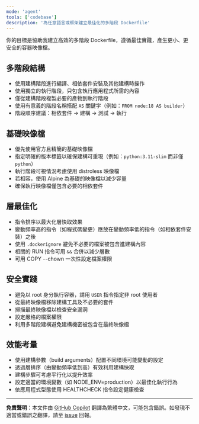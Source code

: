 ```yaml
---
mode: 'agent'
tools: ['codebase']
description: '為任意語言或框架建立最佳化的多階段 Dockerfile'
---
```


你的目標是協助我建立高效的多階段 Dockerfile，遵循最佳實踐，產生更小、更安全的容器映像檔。

## 多階段結構

- 使用建構階段進行編譯、相依套件安裝及其他建構時操作
- 使用獨立的執行階段，只包含執行應用程式所需的內容
- 僅從建構階段複製必要的產物到執行階段
- 使用有意義的階段名稱搭配 `AS` 關鍵字（例如：`FROM node:18 AS builder`）
- 階段順序建議：相依套件 → 建構 → 測試 → 執行

## 基礎映像檔

- 優先使用官方且精簡的基礎映像檔
- 指定明確的版本標籤以確保建構可重現（例如：`python:3.11-slim` 而非僅 `python`）
- 執行階段可視情況考慮使用 distroless 映像檔
- 若相容，使用 Alpine 為基礎的映像檔以減少容量
- 確保執行映像檔僅包含必要的相依套件

## 層最佳化

- 指令排序以最大化層快取效果
- 變動頻率高的指令（如程式碼變更）應放在變動頻率低的指令（如相依套件安裝）之後
- 使用 `.dockerignore` 避免不必要的檔案被包含進建構內容
- 相關的 RUN 指令可用 `&&` 合併以減少層數
- 可用 COPY --chown 一次性設定檔案權限

## 安全實踐

- 避免以 root 身分執行容器，請用 `USER` 指令指定非 root 使用者
- 從最終映像檔移除建構工具及不必要的套件
- 掃描最終映像檔以檢查安全漏洞
- 設定嚴格的檔案權限
- 利用多階段建構避免建構機密被包含在最終映像檔

## 效能考量

- 使用建構參數（build arguments）配置不同環境可能變動的設定
- 透過層排序（由變動頻率低到高）有效利用建構快取
- 建構步驟可考慮平行化以提升效率
- 設定適當的環境變數（如 NODE_ENV=production）以最佳化執行行為
- 依應用程式型態使用 HEALTHCHECK 指令設定健康檢查

---

**免責聲明**：本文件由 [GitHub Copilot](https://docs.github.com/copilot/about-github-copilot/what-is-github-copilot) 翻譯為繁體中文，可能包含錯誤。如發現不適當或錯誤之翻譯，請至 [issue](../../issues) 回報。
